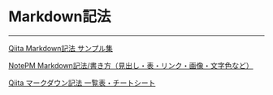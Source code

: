 # Markdown記法

----

[Qiita Markdown記法 サンプル集](https://qiita.com/tbpgr/items/989c6badefff69377da7)

[NotePM Markdown記法/書き方（見出し・表・リンク・画像・文字色など）](https://notepm.jp/help/how-to-markdown)

[Qiita マークダウン記法 一覧表・チートシート](https://qiita.com/tbpgr/items/989c6badefff69377da7)

